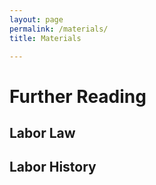 ```yaml
---
layout: page
permalink: /materials/
title: Materials

---
```


# Further Reading 

## Labor Law 

## Labor History 
